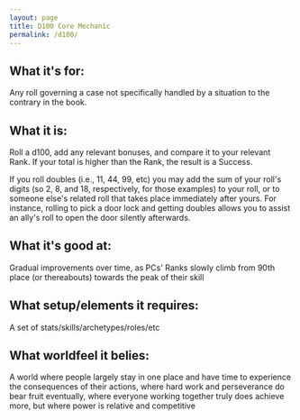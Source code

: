 ```yaml
---
layout: page
title: D100 Core Mechanic
permalink: /d100/
---
```


## What it's for: 
Any roll governing a case not specifically handled by a situation to the contrary in the book.

## What it is: 
Roll a d100, add any relevant bonuses, and compare it to your relevant Rank. If your total is higher than the Rank, the result is a Success.

If you roll doubles (i.e., 11, 44, 99, etc) you may add the sum of your roll's digits (so 2, 8, and 18, respectively, for those examples) to your roll, or to someone else's related roll that takes place immediately after yours. For instance, rolling to pick a door lock and getting doubles allows you to assist an ally's roll to open the door silently afterwards. 

## What it's good at: 
Gradual improvements over time, as PCs' Ranks slowly climb from 90th place (or thereabouts) towards the peak of their skill 

## What setup/elements it requires: 
A set of stats/skills/archetypes/roles/etc 

## What worldfeel it belies: 
A world where people largely stay in one place and have time to experience the consequences of their actions, where hard work and perseverance do bear fruit eventually, where everyone working together truly does achieve more, but where power is relative and competitive
